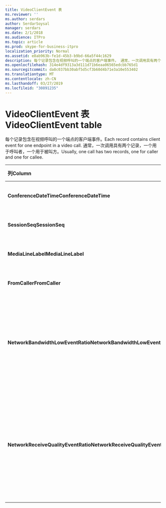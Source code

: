 ```yaml
---
title: VideoClientEvent 表
ms.reviewer: ''
ms.author: serdars
author: SerdarSoysal
manager: serdars
ms.date: 2/1/2018
ms.audience: ITPro
ms.topic: article
ms.prod: skype-for-business-itpro
localization_priority: Normal
ms.assetid: e8ab963b-fe1d-45b3-b9bd-66a5f44c1629
description: 每个记录包含在视频呼叫的一个端点的客户端事件。 通常，一次调用具有两个记录，一个用于呼叫者，一个用于被叫方。
ms.openlocfilehash: 314e4df9313a3d111d71b6eaa06565edcbb765d1
ms.sourcegitcommit: da8c037bb30abf5d5cf3b60d4b71e3a10e553402
ms.translationtype: MT
ms.contentlocale: zh-CN
ms.lasthandoff: 03/27/2019
ms.locfileid: "30891235"
---
```

# <a name="videoclientevent-table"></a><span data-ttu-id="9d382-104">VideoClientEvent 表</span><span class="sxs-lookup"><span data-stu-id="9d382-104">VideoClientEvent table</span></span>
 
<span data-ttu-id="9d382-105">每个记录包含在视频呼叫的一个端点的客户端事件。</span><span class="sxs-lookup"><span data-stu-id="9d382-105">Each record contains client event for one endpoint in a video call.</span></span> <span data-ttu-id="9d382-106">通常，一次调用具有两个记录，一个用于呼叫者，一个用于被叫方。</span><span class="sxs-lookup"><span data-stu-id="9d382-106">Usually, one call has two records, one for caller and one for callee.</span></span>
  
|<span data-ttu-id="9d382-107">**列**</span><span class="sxs-lookup"><span data-stu-id="9d382-107">**Column**</span></span>|<span data-ttu-id="9d382-108">**数据类型**</span><span class="sxs-lookup"><span data-stu-id="9d382-108">**Data Type**</span></span>|<span data-ttu-id="9d382-109">**键/索引**</span><span class="sxs-lookup"><span data-stu-id="9d382-109">**Key/Index**</span></span>|<span data-ttu-id="9d382-110">**详细信息**</span><span class="sxs-lookup"><span data-stu-id="9d382-110">**Details**</span></span>|
|:-----|:-----|:-----|:-----|
|<span data-ttu-id="9d382-111">**ConferenceDateTime**</span><span class="sxs-lookup"><span data-stu-id="9d382-111">**ConferenceDateTime**</span></span> <br/> |<span data-ttu-id="9d382-112">datetime</span><span class="sxs-lookup"><span data-stu-id="9d382-112">datetime</span></span>  <br/> |<span data-ttu-id="9d382-113">Primary</span><span class="sxs-lookup"><span data-stu-id="9d382-113">Primary</span></span>  <br/> |<span data-ttu-id="9d382-114">引用[自 MediaLine table](medialine-0.md)。</span><span class="sxs-lookup"><span data-stu-id="9d382-114">Referenced from the [MediaLine table](medialine-0.md).</span></span>  <br/> |
|<span data-ttu-id="9d382-115">**SessionSeq**</span><span class="sxs-lookup"><span data-stu-id="9d382-115">**SessionSeq**</span></span> <br/> |<span data-ttu-id="9d382-116">int</span><span class="sxs-lookup"><span data-stu-id="9d382-116">int</span></span>  <br/> |<span data-ttu-id="9d382-117">Primary</span><span class="sxs-lookup"><span data-stu-id="9d382-117">Primary</span></span>  <br/> |<span data-ttu-id="9d382-118">引用[自 MediaLine table](medialine-0.md)。</span><span class="sxs-lookup"><span data-stu-id="9d382-118">Referenced from the [MediaLine table](medialine-0.md).</span></span>  <br/> |
|<span data-ttu-id="9d382-119">**MediaLineLabel**</span><span class="sxs-lookup"><span data-stu-id="9d382-119">**MediaLineLabel**</span></span> <br/> |<span data-ttu-id="9d382-120">tinyint</span><span class="sxs-lookup"><span data-stu-id="9d382-120">tinyint</span></span>  <br/> |<span data-ttu-id="9d382-121">Primary</span><span class="sxs-lookup"><span data-stu-id="9d382-121">Primary</span></span>  <br/> |<span data-ttu-id="9d382-122">引用[自 MediaLine table](medialine-0.md)。</span><span class="sxs-lookup"><span data-stu-id="9d382-122">Referenced from the [MediaLine table](medialine-0.md).</span></span>  <br/> |
|<span data-ttu-id="9d382-123">**FromCaller**</span><span class="sxs-lookup"><span data-stu-id="9d382-123">**FromCaller**</span></span> <br/> |<span data-ttu-id="9d382-124">bit</span><span class="sxs-lookup"><span data-stu-id="9d382-124">bit</span></span>  <br/> |<span data-ttu-id="9d382-125">Primary</span><span class="sxs-lookup"><span data-stu-id="9d382-125">Primary</span></span>  <br/> |<span data-ttu-id="9d382-126">0： 被叫方的数据</span><span class="sxs-lookup"><span data-stu-id="9d382-126">0: Callee's data</span></span>  <br/> <span data-ttu-id="9d382-127">1： 呼叫者的数据</span><span class="sxs-lookup"><span data-stu-id="9d382-127">1: Caller's data</span></span>  <br/> |
|<span data-ttu-id="9d382-128">**NetworkBandwidthLowEventRatio**</span><span class="sxs-lookup"><span data-stu-id="9d382-128">**NetworkBandwidthLowEventRatio**</span></span> <br/> || <br/> |<span data-ttu-id="9d382-129">会话 LowBandwidth 激发错误状态的百分比。</span><span class="sxs-lookup"><span data-stu-id="9d382-129">Percentage of session the LowBandwidth event was fired for 'Bad' state.</span></span> <span data-ttu-id="9d382-130">可用带宽不足以获得可接受语音体验。</span><span class="sxs-lookup"><span data-stu-id="9d382-130">The available bandwidth is insufficient for an acceptable voice experience.</span></span>  <br/> |
|<span data-ttu-id="9d382-131">**NetworkReceiveQualityEventRatio**</span><span class="sxs-lookup"><span data-stu-id="9d382-131">**NetworkReceiveQualityEventRatio**</span></span> <br/> || <br/> |<span data-ttu-id="9d382-132">错误状态触发 ReceiveSendQuality 事件的会话百分比。</span><span class="sxs-lookup"><span data-stu-id="9d382-132">Percentage of session the ReceiveSendQuality event was fired for 'Bad' state.</span></span>  <br/> <span data-ttu-id="9d382-133">网络质量抖动或数据包丢失非常严重，影响收到的音频的质量。</span><span class="sxs-lookup"><span data-stu-id="9d382-133">Network quality in terms of jitter or packet loss is severe and impacts the quality of audio being received.</span></span>  <br/> |
   

